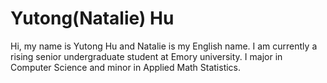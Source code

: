 # Yutong(Natalie) Hu

Hi, my name is Yutong Hu and Natalie is my English name. I am currently a rising senior undergraduate student at Emory university. I major in Computer Science and minor in Applied Math Statistics. 

